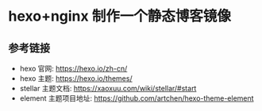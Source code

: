 # hexo+nginx 制作一个静态博客镜像



## 参考链接

- hexo 官网: <https://hexo.io/zh-cn/>
- hexo 主题: <https://hexo.io/themes/>
- stellar 主题文档: <https://xaoxuu.com/wiki/stellar/#start>
- element 主题项目地址: <https://github.com/artchen/hexo-theme-element>